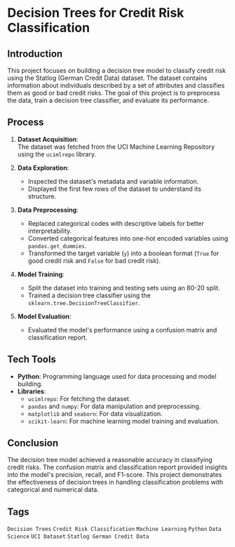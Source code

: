 # Decision Trees for Credit Risk Classification

## Introduction
This project focuses on building a decision tree model to classify credit risk using the Statlog (German Credit Data) dataset. The dataset contains information about individuals described by a set of attributes and classifies them as good or bad credit risks. The goal of this project is to preprocess the data, train a decision tree classifier, and evaluate its performance.

## Process
1. **Dataset Acquisition**:  
   The dataset was fetched from the UCI Machine Learning Repository using the `ucimlrepo` library.

2. **Data Exploration**:  
   - Inspected the dataset's metadata and variable information.
   - Displayed the first few rows of the dataset to understand its structure.

3. **Data Preprocessing**:  
   - Replaced categorical codes with descriptive labels for better interpretability.
   - Converted categorical features into one-hot encoded variables using `pandas.get_dummies`.
   - Transformed the target variable (`y`) into a boolean format (`True` for good credit risk and `False` for bad credit risk).

4. **Model Training**:  
   - Split the dataset into training and testing sets using an 80-20 split.
   - Trained a decision tree classifier using the `sklearn.tree.DecisionTreeClassifier`.

5. **Model Evaluation**:  
   - Evaluated the model's performance using a confusion matrix and classification report.

## Tech Tools
- **Python**: Programming language used for data processing and model building.
- **Libraries**:
  - `ucimlrepo`: For fetching the dataset.
  - `pandas` and `numpy`: For data manipulation and preprocessing.
  - `matplotlib` and `seaborn`: For data visualization.
  - `scikit-learn`: For machine learning model training and evaluation.

## Conclusion
The decision tree model achieved a reasonable accuracy in classifying credit risks. The confusion matrix and classification report provided insights into the model's precision, recall, and F1-score. This project demonstrates the effectiveness of decision trees in handling classification problems with categorical and numerical data.

## Tags
`Decision Trees` `Credit Risk Classification` `Machine Learning` `Python` `Data Science` `UCI Dataset` `Statlog German Credit Data`